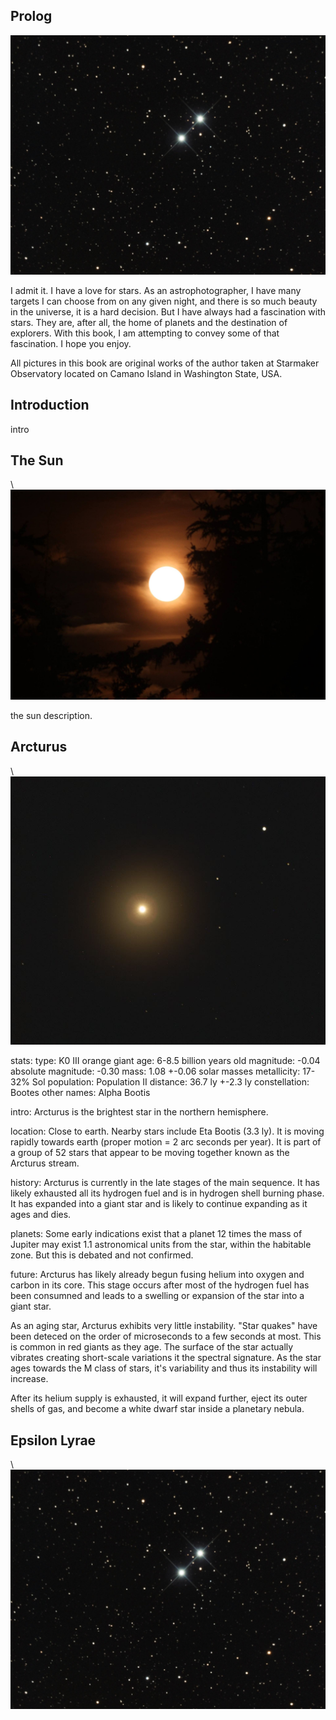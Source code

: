 
## Prolog

![](img/double.jpg)

I admit it.  I have a love for stars.  As an astrophotographer, I have many targets I can choose from on any given night, and there is so much beauty in the universe, it is a hard decision. But I have always had a fascination with stars.  They are, after all, the home of planets and the destination of explorers.  With this book, I am attempting to convey some of that fascination.  I hope you enjoy.

All pictures in this book are original works of the author taken at Starmaker Observatory located on Camano Island in Washington State, USA.

## Introduction

intro

## The Sun 
\ 
![](img/sun.jpg)

the sun description.


## Arcturus

\  
![](img/arcturus.jpg)

stats: 
  type: K0 III orange giant
  age: 6-8.5 billion years old
  magnitude: -0.04
  absolute magnitude: -0.30
  mass: 1.08 +-0.06 solar masses
  metallicity: 17-32% Sol
  population: Population II
  distance: 36.7 ly +-2.3 ly
  constellation: Bootes
  other names: Alpha Bootis

intro: 
Arcturus is the brightest star in the northern hemisphere.  

location:
Close to earth.  Nearby stars include Eta Bootis (3.3 ly).  It is moving rapidly towards earth (proper motion = 2 arc seconds per year).  It is part of a group of 52 stars that appear to be moving together known as the Arcturus stream.

history:
Arcturus is currently in the late stages of the main sequence.  It has likely exhausted all its hydrogen fuel and is in hydrogen shell burning phase.  It has expanded into a giant star and is likely to continue expanding as it ages and dies.



planets:
Some early indications exist that a planet 12 times the mass of Jupiter may exist 1.1 astronomical units from the star, within the habitable zone.  But this is debated and not confirmed.

future:
Arcturus has likely already begun fusing helium into oxygen and carbon in its core.  This stage occurs after most of the hydrogen fuel has been consumned and leads to a swelling or expansion of the star into a giant star.  

As an aging star, Arcturus exhibits very little instability.  "Star quakes" have been deteced on the order of microseconds to a few seconds at most.  This is common in red giants as they age.  The surface of the star actually vibrates creating short-scale variations it the spectral signature.  As the star ages towards the M class of stars, it's variability and thus its instability will increase.

After its helium supply is exhausted, it will expand further, eject its outer shells of gas, and become a white dwarf star inside a planetary nebula.



## Epsilon Lyrae 
\ 
![](img/double.jpg)


